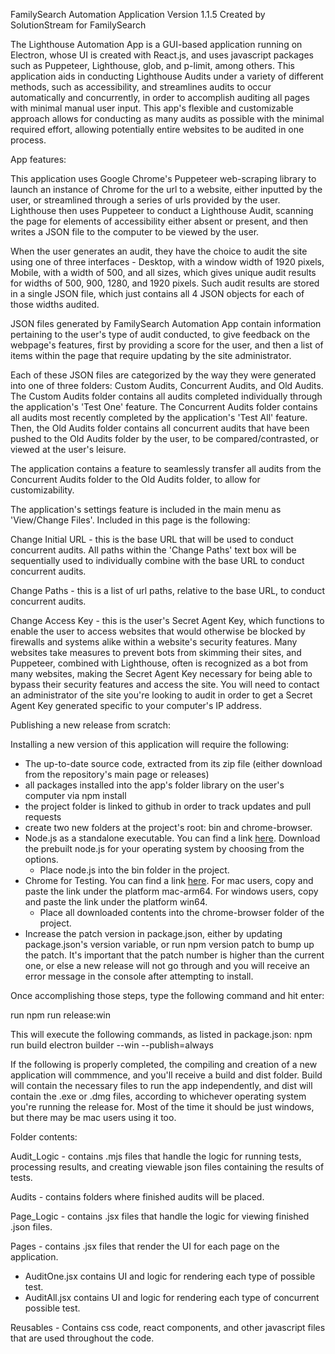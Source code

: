 FamilySearch Automation Application
Version 1.1.5
Created by SolutionStream for FamilySearch

The Lighthouse Automation App is a GUI-based application running on Electron, whose UI is created with React.js, and uses javascript packages such as Puppeteer, Lighthouse, glob, and p-limit, among others. This application aids in conducting Lighthouse Audits under a variety of different methods, such as accessibility, and streamlines audits to occur automatically and concurrently, in order to accomplish auditing all pages with minimal manual user input. This app's flexible and customizable approach allows for conducting as many audits as possible with the minimal required effort, allowing potentially entire websites to be audited in one process.

App features:

This application uses Google Chrome's Puppeteer web-scraping library to launch an instance of Chrome for the url to a website, either inputted by the user, or streamlined through a series of urls provided by the user. Lighthouse then uses Puppeteer to conduct a Lighthouse Audit, scanning the page for elements of accessibility either absent or present, and then writes a JSON file to the computer to be viewed by the user.

When the user generates an audit, they have the choice to audit the site using one of three interfaces - Desktop, with a window width of 1920 pixels, Mobile, with a width of 500, and all sizes, which gives unique audit results for widths of 500, 900, 1280, and 1920 pixels. Such audit results are stored in a single JSON file, which just contains all 4 JSON objects for each of those widths audited.

JSON files generated by FamilySearch Automation App contain information pertaining to the user's type of audit conducted, to give feedback on the webpage's features, first by providing a score for the user, and then a list of items within the page that require updating by the site administrator.

Each of these JSON files are categorized by the way they were generated into one of three folders: Custom Audits, Concurrent Audits, and Old Audits. The Custom Audits folder contains all audits completed individually through the application's 'Test One' feature. The Concurrent Audits folder contains all audits most recently completed by the application's 'Test All' feature. Then, the Old Audits folder contains all concurrent audits that have been pushed to the Old Audits folder by the user, to be compared/contrasted, or viewed at the user's leisure.

The application contains a feature to seamlessly transfer all audits from the Concurrent Audits folder to the Old Audits folder, to allow for customizability.

The application's settings feature is included in the main menu as 'View/Change Files'. Included in this page is the following:

Change Initial URL - this is the base URL that will be used to conduct concurrent audits. All paths within the 'Change Paths' text box will be sequentially used to individually combine with the base URL to conduct concurrent audits.

Change Paths - this is a list of url paths, relative to the base URL, to conduct concurrent audits.

Change Access Key - this is the user's Secret Agent Key, which functions to enable the user to access websites that would otherwise be blocked by firewalls and systems alike within a website's security features. Many websites take measures to prevent bots from skimming their sites, and Puppeteer, combined with Lighthouse, often is recognized as a bot from many websites, making the Secret Agent Key necessary for being able to bypass their security features and access the site. You will need to contact an administrator of the site you're looking to audit in order to get a Secret Agent Key generated specific to your computer's IP address.

Publishing a new release from scratch:

Installing a new version of this application will require the following:
  - The up-to-date source code, extracted from its zip file (either download from the repository's main page or releases)
  - all packages installed into the app's folder library on the user's computer via npm install
  - the project folder is linked to github in order to track updates and pull requests
  - create two new folders at the project's root: bin and chrome-browser.
  - Node.js as a standalone executable. You can find a link <a href="https://nodejs.org/en/download">here</a>. Download the prebuilt node.js for your operating system by choosing from the options.
      - Place node.js into the bin folder in the project.
  - Chrome for Testing. You can find a link <a href="https://googlechromelabs.github.io/chrome-for-testing/#stable">here</a>. For mac users, copy and paste the link under the platform mac-arm64. For windows users, copy and paste the link under the platform win64.
      - Place all downloaded contents into the chrome-browser folder of the project.
  - Increase the patch version in package.json, either by updating package.json's version variable, or run npm version patch to bump up the patch. It's important that the patch number is higher than the current one, or else a new release will not go through and you will receive an error message in the console after attempting to install.

Once accomplishing those steps, type the following command and hit enter:

run npm run release:win

This will execute the following commands, as listed in package.json:
npm run build
electron builder --win --publish=always

If the following is properly completed, the compiling and creation of a new application will commmence, and you'll receive a build and dist folder. Build will contain the necessary files to run the app independently, and dist will contain the .exe or .dmg files, according to whichever operating system you're running the release for. Most of the time it should be just windows, but there may be mac users using it too.

Folder contents:

Audit_Logic - contains .mjs files that handle the logic for running tests, processing results, and creating viewable json files containing the results of tests.

Audits - contains folders where finished audits will be placed.

Page_Logic - contains .jsx files that handle the logic for viewing finished .json files.

Pages - contains .jsx files that render the UI for each page on the application.
- AuditOne.jsx contains UI and logic for rendering each type of possible test.
- AuditAll.jsx contains UI and logic for rendering each type of concurrent possible test.

Reusables - Contains css code, react components, and other javascript files that are used throughout the code.

